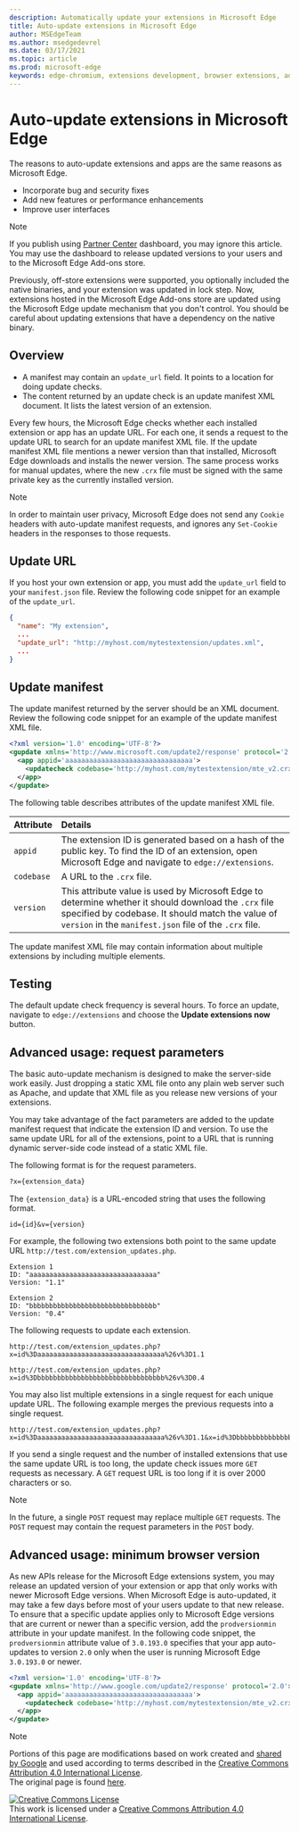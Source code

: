 ```yaml
---
description: Automatically update your extensions in Microsoft Edge
title: Auto-update extensions in Microsoft Edge
author: MSEdgeTeam
ms.author: msedgedevrel
ms.date: 03/17/2021
ms.topic: article
ms.prod: microsoft-edge
keywords: edge-chromium, extensions development, browser extensions, add-ons, partner center, developer
---
```

<!-- Copyright A. W. Fuchs

   Licensed under the Apache License, Version 2.0 (the "License");
   you may not use this file except in compliance with the License.
   You may obtain a copy of the License at

       https://www.apache.org/licenses/LICENSE-2.0

   Unless required by applicable law or agreed to in writing, software
   distributed under the License is distributed on an "AS IS" BASIS,
   WITHOUT WARRANTIES OR CONDITIONS OF ANY KIND, either express or implied.
   See the License for the specific language governing permissions and
   limitations under the License.  -->  
# Auto-update extensions in Microsoft Edge  

The reasons to auto-update extensions and apps are the same reasons as Microsoft Edge.  

*   Incorporate bug and security fixes  
*   Add new features or performance enhancements  
*   Improve user interfaces  

> [!NOTE]
> If you publish using [Partner Center][MicrosoftPartnerCenter] dashboard, you may ignore this article.  You may use the dashboard to release updated versions to your users and to the Microsoft Edge Add-ons store.

Previously, off-store extensions were supported, you optionally included the native binaries, and your extension was updated in lock step.  Now, extensions hosted in the Microsoft Edge Add-ons store are updated using the Microsoft Edge update mechanism that you don't control.  You should be careful about updating extensions that have a dependency on the native binary.  

## Overview  

*   A manifest may contain an `update_url` field.  It points to a location for doing update checks.  
*   The content returned by an update check is an update manifest XML document. It lists the latest version of an extension.  

Every few hours, the Microsoft Edge checks whether each installed extension or app has an update URL.  For each one, it sends a request to the update URL to search for an update manifest XML file.  If the update manifest XML file mentions a newer version than that installed, Microsoft Edge downloads and installs the newer version.  The same process works for manual updates, where the new `.crx` file must be signed with the same private key as the currently installed version.  

> [!NOTE]
> In order to maintain user privacy, Microsoft Edge does not send any `Cookie` headers with auto-update manifest requests, and ignores any `Set-Cookie` headers in the responses to those requests.  

## Update URL  

If you host your own extension or app, you must add the `update_url` field to your `manifest.json` file.  Review the following code snippet for an example of the `update_url`.  

```json
{
  "name": "My extension",
  ... 
  "update_url": "http://myhost.com/mytestextension/updates.xml",
  ... 
}
```  

## Update manifest  

The update manifest returned by the server should be an XML document.  Review the following code snippet for an example of the update manifest XML file.  

```xml
<?xml version='1.0' encoding='UTF-8'?>
<gupdate xmlns='http://www.microsoft.com/update2/response' protocol='2.0'>
  <app appid='aaaaaaaaaaaaaaaaaaaaaaaaaaaaaaaa'>
    <updatecheck codebase='http://myhost.com/mytestextension/mte_v2.crx' version='2.0' />
  </app>
</gupdate>
```  

The following table describes attributes of the update manifest XML file.  

| Attribute | Details | 
|:--- |:--- |  
| `appid` | The extension ID is generated based on a hash of the public key.  To find the ID of an extension, open Microsoft Edge and navigate to `edge://extensions`. |  
| `codebase` | A URL to the `.crx` file. |  
| `version` | This attribute value is used by Microsoft Edge to determine whether it should download the `.crx` file specified by codebase.  It should match the value of `version` in the `manifest.json` file of the `.crx` file. |  

The update manifest XML file may contain information about multiple extensions by including multiple elements.  

## Testing  

The default update check frequency is several hours.  To force an update, navigate to `edge://extensions` and choose the **Update extensions now** button.  

## Advanced usage: request parameters  

The basic auto-update mechanism is designed to make the server-side work easily.  Just dropping a static XML file onto any plain web server such as Apache, and update that XML file as you release new versions of your extensions.  

You may take advantage of the fact parameters are added to the update manifest request that indicate the extension ID and version.  To use the same update URL for all of the extensions, point to a URL that is running dynamic server-side code instead of a static XML file.  

The following format is for the request parameters.  

```rest
?x={extension_data}
```  

The `{extension_data}` is a URL-encoded string that uses the following format.  

```url
id={id}&v={version}
```  

For example, the following two extensions both point to the same update URL `http://test.com/extension_updates.php`.  

```text
Extension 1
ID: "aaaaaaaaaaaaaaaaaaaaaaaaaaaaaaaa"
Version: "1.1"
```  

```text
Extension 2
ID: "bbbbbbbbbbbbbbbbbbbbbbbbbbbbbbbb"
Version: "0.4"
```  

The following requests to update each extension.  

```https
http://test.com/extension_updates.php?x=id%3Daaaaaaaaaaaaaaaaaaaaaaaaaaaaaaaa%26v%3D1.1
```  

```https
http://test.com/extension_updates.php?x=id%3Dbbbbbbbbbbbbbbbbbbbbbbbbbbbbbbbb%26v%3D0.4
```  

You may also list multiple extensions in a single request for each unique update URL.  The following example merges the previous requests into a single request.  

```https
http://test.com/extension_updates.php?x=id%3Daaaaaaaaaaaaaaaaaaaaaaaaaaaaaaaa%26v%3D1.1&x=id%3Dbbbbbbbbbbbbbbbbbbbbbbbbbbbbbbbb%26v%3D0.4
```  

If you send a single request and the number of installed extensions that use the same update URL is too long, the update check issues more `GET` requests as necessary.  A `GET` request URL is too long if it is over 2000 characters or so.  

> [!NOTE]
> In the future, a single `POST` request may replace multiple `GET` requests.  The `POST` request may contain the request parameters in the `POST` body.  

## Advanced usage: minimum browser version  

As new APIs release for the Microsoft Edge extensions system, you may release an updated version of your extension or app that only works with newer Microsoft Edge versions.  When Microsoft Edge is auto-updated, it may take a few days before most of your users update to that new release.  To ensure that a specific update applies only to Microsoft Edge versions that are current or newer than a specific version, add the `prodversionmin` attribute in your update manifest.  In the following code snippet, the `prodversionmin` attribute value of `3.0.193.0` specifies that your app auto-updates to version `2.0` only when the user is running Microsoft Edge `3.0.193.0` or newer.  

```xml
<?xml version='1.0' encoding='UTF-8'?>
<gupdate xmlns='http://www.google.com/update2/response' protocol='2.0'>
  <app appid='aaaaaaaaaaaaaaaaaaaaaaaaaaaaaaaa'>
    <updatecheck codebase='http://myhost.com/mytestextension/mte_v2.crx' version='2.0' prodversionmin='3.0.193.0' />
  </app>
</gupdate>
```  

<!-- links -->  

[MicrosoftPartnerCenter]: https://partner.microsoft.com/dashboard/microsoftedge/public/login?ref=dd "Partner Center"  

> [!NOTE]
> Portions of this page are modifications based on work created and [shared by Google][GoogleSitePolicies] and used according to terms described in the [Creative Commons Attribution 4.0 International License][CCA4IL].  
> The original page is found [here](https://developer.chrome.com/extensions/match_patterns/).  

[![Creative Commons License][CCby4Image]][CCA4IL]  
This work is licensed under a [Creative Commons Attribution 4.0 International License][CCA4IL].  

[CCA4IL]: https://creativecommons.org/licenses/by/4.0  
[CCby4Image]: https://i.creativecommons.org/l/by/4.0/88x31.png  
[GoogleSitePolicies]: https://developers.google.com/terms/site-policies  
